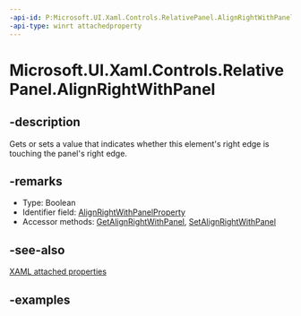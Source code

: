 ```yaml
---
-api-id: P:Microsoft.UI.Xaml.Controls.RelativePanel.AlignRightWithPanel
-api-type: winrt attachedproperty
---
```


# Microsoft.UI.Xaml.Controls.RelativePanel.AlignRightWithPanel

<!--
see GetAlignRightWithPanel, and SetAlignRightWithPanel
-->


## -description

Gets or sets a value that indicates whether this element's right edge is touching the panel's right edge.

## -remarks

<ul><li>Type: Boolean</li><li>Identifier field: <a href="/uwp/api/windows.ui.xaml.controls.relativepanel.alignrightwithpanelproperty">AlignRightWithPanelProperty</a></li><li>Accessor methods: <a href="/uwp/api/windows.ui.xaml.controls.relativepanel.getalignrightwithpanel">GetAlignRightWithPanel</a>, <a href="/uwp/api/windows.ui.xaml.controls.relativepanel.setalignrightwithpanel">SetAlignRightWithPanel</a></li></ul>

## -see-also

[XAML attached properties](/windows/uwp/xaml-platform/attached-properties-overview)

## -examples


